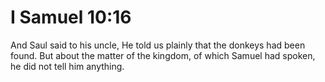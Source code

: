 # I Samuel 10:16

And Saul said to his uncle, He told us plainly that the donkeys had been found. But about the matter of the kingdom, of which Samuel had spoken, he did not tell him anything.
